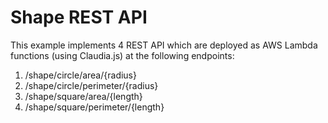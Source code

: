 # Shape REST API
This example implements 4 REST API which are deployed as AWS Lambda functions (using Claudia.js) at the following endpoints:
1. /shape/circle/area/{radius}
1. /shape/circle/perimeter/{radius}
1. /shape/square/area/{length}
1. /shape/square/perimeter/{length}
